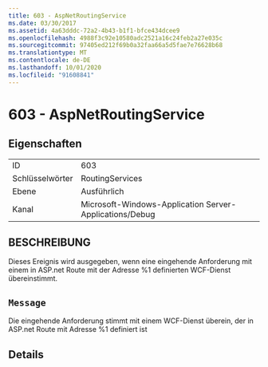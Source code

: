 ```yaml
---
title: 603 - AspNetRoutingService
ms.date: 03/30/2017
ms.assetid: 4a63dddc-72a2-4b43-b1f1-bfce434dcee9
ms.openlocfilehash: 4988f3c92e10580adc2521a16c24feb2a27e035c
ms.sourcegitcommit: 97405ed212f69b0a32faa66a5d5fae7e76628b68
ms.translationtype: MT
ms.contentlocale: de-DE
ms.lasthandoff: 10/01/2020
ms.locfileid: "91608841"
---
```

# <a name="603---aspnetroutingservice"></a>603 - AspNetRoutingService
## <a name="properties"></a>Eigenschaften  
  
|||  
|-|-|  
|ID|603|  
|Schlüsselwörter|RoutingServices|  
|Ebene|Ausführlich|  
|Kanal|Microsoft-Windows-Application Server-Applications/Debug|  
  
## <a name="description"></a>BESCHREIBUNG  
 Dieses Ereignis wird ausgegeben, wenn eine eingehende Anforderung mit einem in ASP.net Route mit der Adresse %1 definierten WCF-Dienst übereinstimmt.  
  
## <a name="message"></a>`Message`  
 Die eingehende Anforderung stimmt mit einem WCF-Dienst überein, der in ASP.net Route mit Adresse %1 definiert ist  
  
## <a name="details"></a>Details
